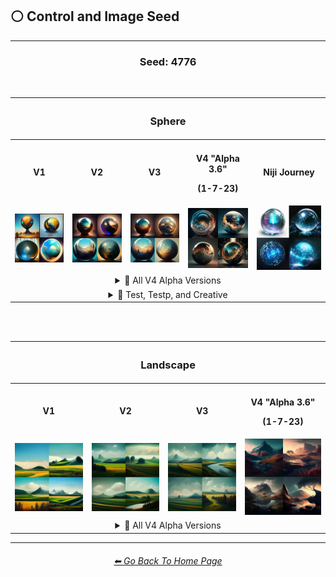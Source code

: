 <h2>⚪ Control and Image Seed</h2>

<hr><!--------------->

<div align="center">

<h3>Seed: 4776</h3>

<br>

<table>
	<tr align=center valign=middle>
		<th colspan=5><h3>Sphere</h3></th>
	</tr>
	<tr align=center valign=middle>
		<th width=196>V1</th>
		<th width=196>V2</th>
		<th width=196>V3</th>
		<th width=196><br>V4 "Alpha 3.6"<p>(1-7-23)</p></th>
		<th width=196>Niji Journey</th>
	</tr>
	<tr align=center valign=middle>
		<td>
			<img src="/Images/MJ_V1/Midjourney_Styles_(sphere)/_sphere_--seed4776.webp?raw=true" width="256" />
		</td>
		<td>
			<img src="/Images/MJ_V2/MidJourney_Styles_(sphere)/_sphere_--seed4776.webp?raw=true" width="256" />
		</td>
		<td>
			<img src="/Images/MJ_V3/MidJourney_Styles_(sphere)/_sphere_--seed4776.webp?raw=true"  width="256" />
		</td>
		<td>
			<img src="/Images/MJ_V4/V4_Alpha_3.6/Midjourney_Styles/Sphere.webp?raw=true" width="256" />
		</td>
		<td>
			<img src="/Images/Niji_Journey/Niji_V4/MidJourney_Styles/Sphere.webp?raw=true" width="256" />
		</td>
	</tr>
	<tr align=center valign=middle>
		<td colspan=5>
			<details><summary>🌌 All V4 Alpha Versions</summary><p><div align="center">
			<table>
				<tr align=center valign=middle>
					<th><br>V4 "Alpha 1"<p>(11-5-22)</p></th>
					<th><br>V4 "Alpha 2"<p>(11-22-22)</p></th>
					<th><br>V4 "Alpha 3"<p>(12-16-22)</p></th>
					<th><br>V4 "Alpha 3.5"<p>(1-7-23)</p></th>
					<th><br>V4 "Alpha 3.6"<p>(1-7-23)</p></th>
				</tr>
				<tr align=center valign=middle>
					<td>
						<img src="/Images/MJ_V4/V4_Alpha_1/Midjourney_Styles/Sphere.webp?raw=true" width="160" />
					</td>
					<td>
						<img src="/Images/MJ_V4/V4_Alpha_2/Midjourney_Styles/Sphere.webp?raw=true" width="160" />
					</td>
					<td>
						<img src="/Images/MJ_V4/V4_Alpha_3/Midjourney_Styles/Sphere.webp?raw=true" width="160" />
					</td>
					<td>
						<img src="/Images/MJ_V4/V4_Alpha_3.5/Midjourney_Styles/Sphere.webp?raw=true" width="160" />
					</td>
					<td>
						<img src="/Images/MJ_V4/V4_Alpha_3.6/Midjourney_Styles/Sphere.webp?raw=true" width="160" />
					</td>
				</tr>
			</table>
			</div></p></details>
		</td>
	</tr>
	<tr align=center valign=middle>
		<td colspan=5>
			<details><summary>🧩 Test, Testp, and Creative</summary><p><div align="center">
			<table>
				<tr align=center valign=middle>
					<th>--test</th>
					<th>--test --creative</th>
				</tr>
				<tr align=center valign=middle>
					<td>
						<img src="/Images/Midjourney_Beta_Features/test/Midjourney_Styles/Sphere.webp?raw=true" width="256" />
					</td>
					<td>
						<img src="/Images/Midjourney_Beta_Features/test_creative/Midjourney_Styles/Sphere.webp?raw=true" width="256" />
					</td>
				</tr>
			</table>
			<br>
			<table>
				<tr align=center valign=middle>
					<th>--testp</th>
					<th>--testp --creative</th>
				</tr>
				<tr align=center valign=middle>
					<td>
						<img src="/Images/Midjourney_Beta_Features/testp/Midjourney_Styles/Sphere.webp?raw=true" width="256" />
					</td>
					<td>
						<img src="/Images/Midjourney_Beta_Features/testp_creative/Midjourney_Styles/Sphere.webp?raw=true" width="256" />
					</td>
				</tr>
			</table>
			</div></p></details>
		</td>
	</tr>
</table>


<br><br>


<table>
	<tr align=center valign=middle>
		<th colspan=5><h3>Landscape</h3></th>
	</tr>
	<tr align=center valign=middle>
		<th width=196>V1</th>
		<th width=196>V2</th>
		<th width=196>V3</th>
		<th width=196><br>V4 "Alpha 3.6"<p>(1-7-23)</p></th>
	</tr>
	<tr align=center valign=middle>
		<td>
			<img src="/Images/MJ_V1/Midjourney_Styles/landscape.webp?raw=true" width="256" />
		</td>
		<td>
			<img src="/Images/MJ_V2/MidJourney_Styles_(landscape)/_landscape_--seed4776.webp?raw=true" width="256" />
		</td>
		<td>
			<img src="/Images/MJ_V3/MidJourney_Styles_(landscape)/_landscape_--seed4776.webp?raw=true"  width="256" />
		</td>
		<td>
			<img src="/Images/MJ_V4/V4_Alpha_3.6/Midjourney_Styles/Landscape.webp?raw=true" width="256" />
		</td>
	</tr>
	<tr align=center valign=middle>
		<td colspan=5>
			<details><summary>🌌 All V4 Alpha Versions</summary><p><div align="center">
			<table>
				<tr align=center valign=middle>
					<th><br>V4 "Alpha 3"<p>(12-16-22)</p></th>
					<th><br>V4 "Alpha 3.5"<p>(1-7-23)</p></th>
					<th><br>V4 "Alpha 3.6"<p>(1-7-23)</p></th>
				</tr>
				<tr align=center valign=middle>
					<td>
						<img src="/Images/MJ_V4/V4_Alpha_3/Midjourney_Styles/Landscape.webp?raw=true" width="160" />
					</td>
					<td>
						<img src="/Images/MJ_V4/V4_Alpha_3.5/Midjourney_Styles/Landscape.webp?raw=true" width="160" />
					</td>
					<td>
						<img src="/Images/MJ_V4/V4_Alpha_3.6/Midjourney_Styles/Landscape.webp?raw=true" width="160" />
					</td>
				</tr>
			</table>
			</div></p></details>
		</td>
	</tr>
</table>

<a href="https://github.com/Arthur-Von-WikleTits/Egg"><picture>
  <source media="(prefers-color-scheme: dark)" srcset="/Images/Repo_Parts/Buttons/Buttons/test/rect_dark.png?raw=true">
  <source media="(prefers-color-scheme: light)" srcset="/Images/Repo_Parts/Buttons/Buttons/test/rect_light.png?raw=true"></a>
</picture>

</div>

<hr><!--------------->
<div align="center">
<h6><a href="/README.md">⬅ Go Back To Home Page</a></h6>
</div>